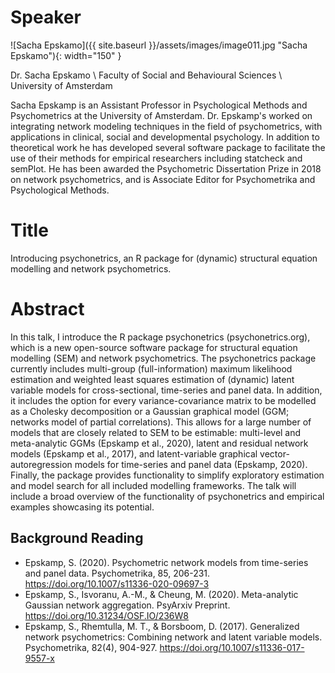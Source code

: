 # Speaker

![Sacha Epskamo]({{ site.baseurl }}/assets/images/image011.jpg "Sacha Epskamo"){: width="150" }

Dr. Sacha Epskamo \\
Faculty of Social and Behavioural Sciences \\
University of Amsterdam

Sacha Epskamp is an Assistant Professor in Psychological Methods and Psychometrics at the University of Amsterdam. Dr. Epskamp's worked on integrating network modeling techniques in the field of psychometrics, with applications in clinical, social and developmental psychology. In addition to theoretical work he has developed several software package to facilitate the use of their methods for empirical researchers including statcheck and semPlot.  He has been awarded the Psychometric Dissertation Prize in 2018 on network psychometrics, and is Associate Editor for Psychometrika and Psychological Methods.


# Title

Introducing psychonetrics, an R package for (dynamic) structural equation modelling and network psychometrics.

# Abstract

In this talk, I introduce the R package psychonetrics (psychonetrics.org), which is a new open-source software package for structural equation modelling (SEM) and network psychometrics. The psychonetrics package currently includes multi-group (full-information) maximum likelihood estimation and weighted least squares estimation of (dynamic) latent variable models for cross-sectional, time-series and panel data. In addition, it includes the option for every variance-covariance matrix to be modelled as a Cholesky decomposition or a Gaussian graphical model (GGM; networks model of partial correlations). This allows for a large number of models that are closely related to SEM to be estimable: multi-level and meta-analytic GGMs (Epskamp et al., 2020), latent and residual network models (Epskamp et al., 2017), and latent-variable graphical vector-autoregression models for time-series and panel data (Epskamp, 2020). Finally, the package provides functionality to simplify exploratory estimation and model search for all included modelling frameworks. The talk will include a broad overview of the functionality of psychonetrics and empirical examples showcasing its potential.

## Background Reading 

- Epskamp, S. (2020). Psychometric network models from time-series and panel data. Psychometrika, 85, 206-231. https://doi.org/10.1007/s11336-020-09697-3
- Epskamp, S., Isvoranu, A.-M., & Cheung, M. (2020). Meta-analytic Gaussian network aggregation. PsyArxiv Preprint. https://doi.org/10.31234/OSF.IO/236W8
- Epskamp, S., Rhemtulla, M. T., & Borsboom, D. (2017). Generalized network psychometrics: Combining network and latent variable models. Psychometrika, 82(4), 904-927. https://doi.org/10.1007/s11336-017-9557-x

